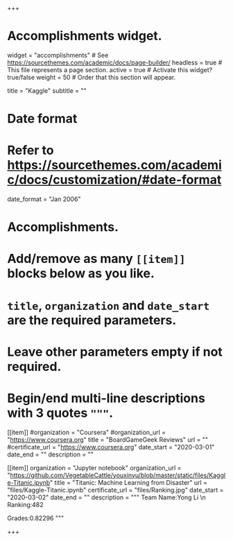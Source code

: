+++
# Accomplishments widget.
widget = "accomplishments"  # See https://sourcethemes.com/academic/docs/page-builder/
headless = true  # This file represents a page section.
active = true  # Activate this widget? true/false
weight = 50  # Order that this section will appear.

title = "Kaggle"
subtitle = ""

# Date format
#   Refer to https://sourcethemes.com/academic/docs/customization/#date-format
date_format = "Jan 2006"

# Accomplishments.
#   Add/remove as many `[[item]]` blocks below as you like.
#   `title`, `organization` and `date_start` are the required parameters.
#   Leave other parameters empty if not required.
#   Begin/end multi-line descriptions with 3 quotes `"""`.
[[item]]
  #organization = "Coursera"
  #organization_url = "https://www.coursera.org"
  title = "BoardGameGeek Reviews"
  url = ""
  #certificate_url = "https://www.coursera.org"
  date_start = "2020-03-01"
  date_end = ""
  description = ""

[[item]]
  organization = "Jupyter notebook"
  organization_url = "https://github.com/VegetableCattle/youxinyu/blob/master/static/files/Kaggle-Titanic.ipynb"
  title = "Titanic: Machine Learning from Disaster"
  url = "files/Kaggle-Titanic.ipynb"
  certificate_url = "files/Ranking.jpg"
  date_start = "2020-03-02"
  date_end = ""
  description = """
  Team Name:Yong Li \n
  Ranking:482  
  
  Grades:0.82296
  """

+++
